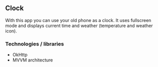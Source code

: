 ## Clock
With this app you can use your old phone as a clock.
It uses fullscreen mode and displays current time and weather (temperature and weather icon).

### Technologies / libraries
- OkHttp
- MVVM architecture
